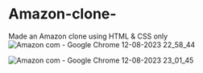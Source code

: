 # Amazon-clone-
Made an Amazon clone using HTML &amp; CSS only
![Amazon com - Google Chrome 12-08-2023 22_58_44](https://github.com/mtg718/Amazon-clone-/assets/135738292/2bd93486-8f8c-4491-8ca4-d4336b423100)


![Amazon com - Google Chrome 12-08-2023 23_01_45](https://github.com/mtg718/Amazon-clone-/assets/135738292/739f7684-e47e-44e1-99f3-600eb1d6728e)
